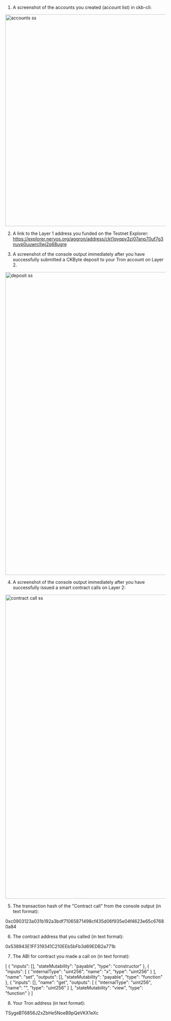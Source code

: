 1. A screenshot of the accounts you created (account list) in ckb-cli:
 
<img width="665" alt="accounts ss" src="https://user-images.githubusercontent.com/6180310/131527929-f7e91b65-e6f0-430e-9efc-8069bee36961.png">


2. A link to the Layer 1 address you funded on the Testnet Explorer:
  https://explorer.nervos.org/aggron/address/ckt1qyqpv3zj07anp70uf7g3nuvp0uuwrcllwj2q68ugre

3. A screenshot of the console output immediately after you have successfully submitted a CKByte deposit to your Tron account on Layer 2.
<img width="951" alt="deposit ss" src="https://user-images.githubusercontent.com/6180310/131525154-7d96f03d-7dfc-4d4e-b4d1-d51c243374eb.png">

4. A screenshot of the console output immediately after you have successfully issued a smart contract calls on Layer 2:

<img width="955" alt="contract call ss" src="https://user-images.githubusercontent.com/6180310/131527750-2bf4da2c-5347-46a3-82a2-f9fd829534f5.png">


5. The transaction hash of the "Contract call" from the console output (in text format):

0xc0903123a031b192a3bdf71065871498cf435d06f935e04f4623e65c67680a84

6. The contract address that you called (in text format):

0x538943E1FF319341C210EEb5bFb3d69EDB2a771b

7. The ABI for contract you made a call on (in text format):

[
    {
      "inputs": [],
      "stateMutability": "payable",
      "type": "constructor"
    },
    {
      "inputs": [
        {
          "internalType": "uint256",
          "name": "x",
          "type": "uint256"
        }
      ],
      "name": "set",
      "outputs": [],
      "stateMutability": "payable",
      "type": "function"
    },
    {
      "inputs": [],
      "name": "get",
      "outputs": [
        {
          "internalType": "uint256",
          "name": "",
          "type": "uint256"
        }
      ],
      "stateMutability": "view",
      "type": "function"
    }
]

8. Your Tron address (in text format):

TSygeBT6856J2xZbHe5NoeB9pQeVKX1eXc

